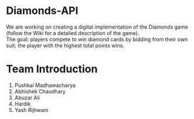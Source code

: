 # Diamonds-API

We are working on creating a digital implementation of the Diamonds game (follow the Wiki for a detailed description of the game).  
The goal: players compete to win diamond cards by bidding from their own suit; the player with the highest total points wins.

# Team Introduction
1. Pushkal Madhawacharya  
2. Abhishek Chaudhary  
3. Abuzar Ali  
4. Hardik  
5. Yash Rijhwani  


